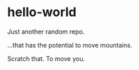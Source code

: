 # hello-world
Just another random repo.

...that has the potential to move mountains.

Scratch that. To move you.
